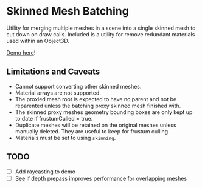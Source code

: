 # Skinned Mesh Batching

Utility for merging multiple meshes in a scene into a single skinned mesh to cut down on draw calls. Included is a utility for remove redundant materials used within an Object3D.

[Demo here](https://gkjohnson.github.io/webxr-sandbox/skinned-mesh-batching/)!

## Limitations and Caveats

- Cannot support converting other skinned meshes.
- Material arrays are not supported.
- The proxied mesh root is expected to have no parent and not be reparented unless the batching proxy skinned mesh finished with.
- The skinned proxy meshes geometry bounding boxes are only kept up to date if frustumCulled = true.
- Duplicate meshes will be retained on the original meshes unless manually deleted. They are useful to keep for frustum culling.
- Materials must be set to using `skinning`.

## TODO

- [ ] Add raycasting to demo
- [ ] See if depth prepass improves performance for overlapping meshes
